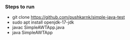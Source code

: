 ### Steps to run
 - git clone https://github.com/pushkarnk/simple-java-test
 - sudo apt install openjdk-17-jdk
 - javac SimpleAWTApp.java
 - java SimpleAWTApp
